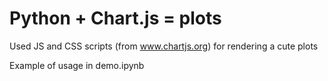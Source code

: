 # Python + Chart.js = plots
Used JS and CSS scripts (from www.chartjs.org) for rendering a cute plots

Example of usage in demo.ipynb
